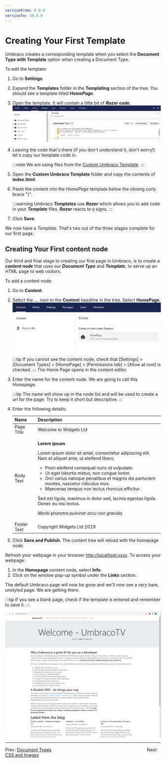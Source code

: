 ```yaml
---
versionFrom: 9.0.0
versionTo: 10.0.0
---
```


# Creating Your First Template

Umbraco creates a corresponding template when you select the **Document Type with Template** option when creating a Document Type.

To edit the template:

1. Go to **Settings**.
2. Expand the **Templates** folder in the **Templating** section of the tree. You should see a template titled _**HomePage**_.
3. Open the template. It will contain a little bit of _**Razor code**_. ![Empty Homepage Template](images/figure-13-empty-homepage-template-v9.png)
4.  Leaving the code that's there (if you don't understand it, don't worry!) let's copy our template code in.

    :::note We are using files from the [Custom Umbraco Template](https://umbra.co/Umbracotemplate). :::
5. Open the **Custom Umbraco Template** folder and copy the contents of **index.html**.
6.  Paste the content into the _HomePage_ template below the closing curly brace "}".

    :::warning Umbraco _**Templates**_ use _**Razor**_ which allows you to add code in your _**Template**_ files. _**Razor**_ reacts to `@` signs. :::
7. Click **Save**.

We now have a _Template_. That's two out of the three stages complete for our first page.

## Creating Your First content node

Our third and final stage to creating our first page in Umbraco, is to create a _**content node**_ that uses our _**Document Type**_ and _**Template**_, to serve up an HTML page to web visitors.

To add a content node:

1. Go to **Content**.
2.  Select the **...** next to the **Content** headline in the tree. Select **HomePage**. ![Create a Homepage](images/figure-15-create-a-homepage-v8.png)

    :::tip If you cannot see the content node, check that \[Settings] > \[Document Types] > \[HomePage] > \[Permissions tab] > \[Allow at root] is checked. ::: The Home Page opens in the content editor.
3.  Enter the name for the content node. We are going to call this _Homepage_.

    :::tip The name will show up in the node list and will be used to create a url for the page. Try to keep it short but descriptive. :::
4.  Enter the following details:

    | Name        | Description                                                                                                                                                                                                                                                                                                                                                                                                                                                                                                                                                           |
    | ----------- | --------------------------------------------------------------------------------------------------------------------------------------------------------------------------------------------------------------------------------------------------------------------------------------------------------------------------------------------------------------------------------------------------------------------------------------------------------------------------------------------------------------------------------------------------------------------- |
    | Page Title  | Welcome to Widgets Ltd                                                                                                                                                                                                                                                                                                                                                                                                                                                                                                                                                |
    | Body Text   | <p><strong>Lorem ipsum</strong></p><p>Lorem ipsum dolor sit amet, consectetur adipiscing elit. Nam et aliquet ante, ut eleifend libero.</p><ul><li>Proin eleifend consequat nunc id vulputate.</li><li>Ut eget lobortis metus, non congue lorem. </li><li>Orci varius natoque penatibus et magnis dis parturient montes, nascetur ridiculus mus. </li><li>Maecenas tempus non lectus rhoncus efficitur. </li></ul><p>Sed est ligula, maximus in dolor sed, lacinia egestas ligula. Donec eu nisi lectus.</p><p><em>Morbi pharetra pulvinar arcu non gravida.</em></p> |
    | Footer Text | Copyright Widgets Ltd 2019                                                                                                                                                                                                                                                                                                                                                                                                                                                                                                                                            |
5. Click **Save and Publish**. The content tree will reload with the homepage node.

Refresh your webpage in your browser [http://localhost:xxxx](http:/localhost:xxxx/). To access your webpage:

1. In the **Homepage** content node, select **Info**.
2. Click on the window pop-up symbol under the **Links** section.

The default Umbraco page will now be gone and we'll now see a very bare, unstyled page. We are getting there.

:::tip If you see a blank page, check if the template is entered and remember to save it. :::

![An Unstyled Homepage](images/figure-16-unstyled-homepage-v8.png)

***

Prev: [Document Types](../Document-Types/)                                   Next: [CSS and Images](../CSS-And-Images/)
